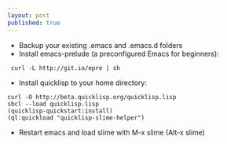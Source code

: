 ```yaml
---
layout: post
published: true
---
```


- Backup your existing .emacs and .emacs.d folders
- Install emacs-prelude (a preconfigured Emacs for beginners):

```
 curl -L http://git.io/epre | sh
```

- Install quicklisp to your home directory:

```
curl -O http://beta.quicklisp.org/quicklisp.lisp
sbcl --load quicklisp.lisp
(quicklisp-quickstart:install)
(ql:quickload "quicklisp-slime-helper")
```
- Restart emacs and load slime with M-x slime (Alt-x slime)